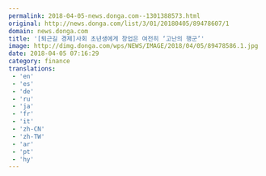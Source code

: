 ```yaml
---
permalink: 2018-04-05-news.donga.com--1301388573.html
original: http://news.donga.com/list/3/01/20180405/89478607/1
domain: news.donga.com
title: '[퇴근길 경제]사회 초년생에게 창업은 여전히 ‘고난의 행군’'
image: http://dimg.donga.com/wps/NEWS/IMAGE/2018/04/05/89478586.1.jpg
date: 2018-04-05 07:16:29
category: finance
translations: 
 - 'en'
 - 'es'
 - 'de'
 - 'ru'
 - 'ja'
 - 'fr'
 - 'it'
 - 'zh-CN'
 - 'zh-TW'
 - 'ar'
 - 'pt'
 - 'hy'
---
```


